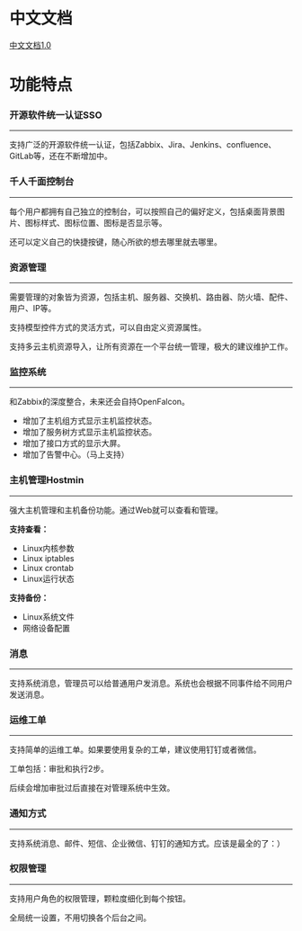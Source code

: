 # 中文文档

[中文文档1.0](https://ywb.gitbook.io/bigops-book/ "中文文档1.0")

# 功能特点

### 开源软件统一认证SSO

---

支持广泛的开源软件统一认证，包括Zabbix、Jira、Jenkins、confluence、GitLab等，还在不断增加中。

### 千人千面控制台

---

每个用户都拥有自己独立的控制台，可以按照自己的偏好定义，包括桌面背景图片、图标样式、图标位置、图标是否显示等。

还可以定义自己的快捷按键，随心所欲的想去哪里就去哪里。

### 资源管理

---

需要管理的对象皆为资源，包括主机、服务器、交换机、路由器、防火墙、配件、用户、IP等。

支持模型控件方式的灵活方式，可以自由定义资源属性。

支持多云主机资源导入，让所有资源在一个平台统一管理，极大的建议维护工作。

### 监控系统

---

和Zabbix的深度整合，未来还会自持OpenFalcon。

* 增加了主机组方式显示主机监控状态。
* 增加了服务树方式显示主机监控状态。
* 增加了接口方式的显示大屏。
* 增加了告警中心。（马上支持）

### 主机管理Hostmin

---

强大主机管理和主机备份功能。通过Web就可以查看和管理。

**支持查看：**

* Linux内核参数
* Linux iptables
* Linux crontab
* Linux运行状态

**支持备份：**

* Linux系统文件
* 网络设备配置

### 消息

---

支持系统消息，管理员可以给普通用户发消息。系统也会根据不同事件给不同用户发送消息。

### 运维工单

---

支持简单的运维工单。如果要使用复杂的工单，建议使用钉钉或者微信。

工单包括：审批和执行2步。

后续会增加审批过后直接在对管理系统中生效。

### 通知方式

---

支持系统消息、邮件、短信、企业微信、钉钉的通知方式。应该是最全的了：）

### 权限管理

---

支持用户角色的权限管理，颗粒度细化到每个按钮。

全局统一设置，不用切换各个后台之间。

